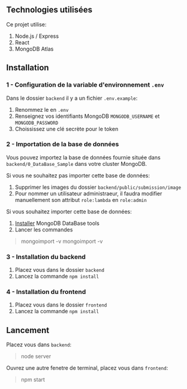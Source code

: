 ## Technologies utilisées

Ce projet utilise:
1. Node.js / Express
2. React
3. MongoDB Atlas

## Installation

### 1 - Configuration de la variable d'environnement `.env`
Dans le dossier `backend` il y a un fichier `.env.example`:
1. Renommez le en `.env`
2. Renseignez vos identifiants MongoDB `MONGODB_USERNAME` et `MONGODB_PASSWORD`
3. Choississez une clé secrète pour le token

### 2 - Importation de la base de données
Vous pouvez importez la base de données fournie située dans `backend/0_DataBase_Sample` dans votre cluster MongoDB.

Si vous ne souhaitez pas importer cette base de données:
1. Supprimer les images du dossier `backend/public/submission/image`
2. Pour nommer un utilisateur administraeur, il faudra modifier manuellement son attribut `role:lambda` en `role:admin`

Si vous souhaitez importer cette base de données:
1. [Installer](https://www.mongodb.com/docs/database-tools/installation/installation/) MongoDB DataBase tools
2. Lancer les commandes
> mongoimport -v <Adresse SRV> <Chemin du fichier groupomania_submissionmodels.json>
> mongoimport -v <Adresse SRV> <Chemin du fichier groupomania_usermodels.json>

### 3 - Installation du backend
1. Placez vous dans le dossier `backend`
2. Lancez la commande `npm install`

### 4 - Installation du frontend
1. Placez vous dans le dossier `frontend`
2. Lancez la commande `npm install`

## Lancement
Placez vous dans `backend`:
> node server

Ouvrez une autre fenetre de terminal, placez vous dans `frontend`:
> npm start